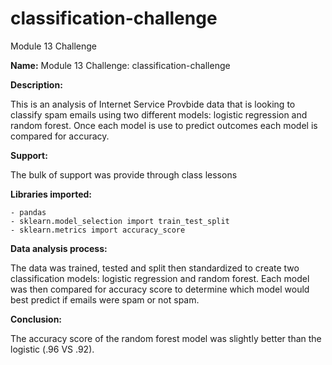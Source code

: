 # classification-challenge
Module 13 Challenge

**Name:**  Module 13 Challenge: classification-challenge

**Description:**

This is an analysis of Internet Service Provbide data that is looking to classify spam emails using two different models: logistic regression and random forest.  Once each model is use to predict outcomes each model is compared for accuracy.  

**Support:**

The bulk of support was provide through class lessons 

**Libraries imported:**

    - pandas
    - sklearn.model_selection import train_test_split
    - sklearn.metrics import accuracy_score

**Data analysis process:**

The data was trained, tested and split then standardized to create two classification models: logistic regression and random forest. Each model was then compared for accuracy score to determine which model would best predict if emails were spam or not spam.  

**Conclusion:**

The accuracy score of the random forest model was slightly better than the logistic (.96 VS .92).  